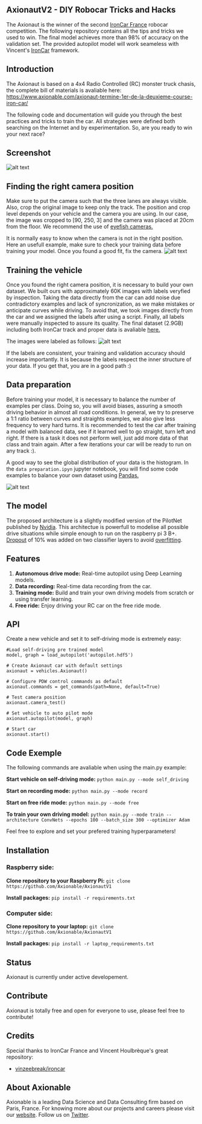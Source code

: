 ## AxionautV2 - DIY Robocar Tricks and Hacks
The Axionaut is the winner of the second [IronCar France](http://ironcar.org) robocar competition. The following repository contains all the tips and tricks we used to win. The final model achieves more than 98% of accuracy on the validation set. The provided autopilot model will work seameless with Vincent's [IronCar](https://github.com/vinzeebreak/ironcar) framework.


## Introduction
The Axionaut is based on a 4x4 Radio Controlled (RC) monster truck chasis, the complete bill of materials is avaliable here:
https://www.axionable.com/axionaut-termine-1er-de-la-deuxieme-course-iron-car/

The following code and documentation will guide you through the best practices and tricks to train the car. All strategies were defined both searching on the Internet and by experimentation. So, are you ready to win your next race?

## Screenshot
![alt text](https://www.axionable.com/wp-content/uploads/2018/02/axionautV1.png)


## Finding the right camera position
Make sure to put the camera such that the three lanes are always visible. Also, crop the original image to keep only the track. The position and crop level depends on your vehicle and the camera you are using. In our case, the image was cropped to [90, 250, 3] and the camera was placed at 20cm from the floor. We recommend the use of [eyefish cameras.](https://www.amazon.fr/Waveshare-Raspberry-Camera-Fisheye-Raspberry-pi/dp/B00RMV53Z2/ref=pd_cp_23_3?_encoding=UTF8&psc=1&refRID=7JBTZQTNFRVC34PY6J4X)

It is normally easy to know when the camera is not in the right position. Here an usefull example, make sure to check your training data before training your model. Once you found a good fit, fix the camera.
![alt text](https://github.com/Axionable/AxionautV2/blob/master/Docs/camera_adj.png)


## Training the vehicle
Once you found the right camera position, it is necessary to build your own dataset. We built ours with approximately 60K images with labels veryfied by inspection. Taking the data directly from the car can add noise due contradictory examples and lack of syncronization, as we make mistakes or anticipate curves while driving. To avoid that, we took images directly from the car and we assigned the labels after using a script. Finally, all labels were manually inspected to assure its quality. The final dataset (2.9GB) including both IronCar track and proper data is avaliable [here.](https://www.amazon.fr/Waveshare-Raspberry-Camera-Fisheye-Raspberry-pi/dp/B00RMV53Z2/)

The images were labeled as follows:
![alt text](https://github.com/Axionable/AxionautV2/blob/master/Docs/labels.png)

If the labels are consistent, your training and validation accuracy should increase importantly. It is because the labels respect the inner structure of your data. If you get that, you are in a good path :)


## Data preparation
Before training your model, it is necessary to balance the number of examples per class. Doing so, you will avoid biases, assuring a smooth driving behavior in almost all road conditions. In general, we try to preserve a 1:1 ratio between curves and straights examples, we also give less frequency to very hard turns. It is recommended to test the car after training a model with balanced data, see if it learned well to go straight, turn left and right. If there is a task it does not perform well, just add more data of that class and train again. After a few iterations your car will be ready to run on any track :).

A good way to see the global distribution of your data is the histogram. In the `data preparation.ipyn` jupyter notebook, you will find some code examples to balance your own dataset using [Pandas.](https://pandas.pydata.org)

![alt text](https://github.com/Axionable/AxionautV2/blob/master/Docs/histograms.png)


## The model
The proposed architecture is a slightly modified version of the PilotNet published by [Nvidia](https://images.nvidia.com/content/tegra/automotive/images/2016/solutions/pdf/end-to-end-dl-using-px.pdf). This architectue is powerfull to modelise all possible drive situations while simple enough to run on the raspberry pi 3 B+. [Dropout](http://jmlr.org/papers/volume15/srivastava14a.old/srivastava14a.pdf) of 10% was added on two classifier layers to avoid [overfitting](https://en.wikipedia.org/wiki/Overfitting).



## Features

1. <strong>Autonomous drive mode:</strong> Real-time autopilot using Deep Learning models.
2. <strong>Data recording:</strong> Real-time data recording from the car.
3. <strong>Training mode:</strong> Build and train your own driving models from scratch or using transfer learning.
4. <strong>Free ride:</strong> Enjoy driving your RC car on the free ride mode.


## API

Create a new vehicle and set it to self-driving mode is extremely easy:

	#Load self-driving pre trained model
    model, graph = load_autopilot('autopilot.hdf5')

    # Create Axionaut car with default settings
    axionaut = vehicles.Axionaut()

    # Configure PDW control commands as default
    axionaut.commands = get_commands(path=None, default=True)

    # Test camera position
    axionaut.camera_test()

    # Set vehicle to auto pilot mode 
    axionaut.autopilot(model, graph)

    # Start car   
    axionaut.start()

## Code Exemple

The following commands are avaliable when using the main.py example:

<strong>Start vehicle on self-driving mode:</strong>
`python main.py --mode self_driving`

<strong>Start on recording mode:</strong>
`python main.py --mode record`

<strong>Start on free ride mode:</strong>
`python main.py --mode free`

<strong>To train your own driving model:</strong>
`python main.py --mode train --architecture ConvNets --epochs 100 --batch_size 300 --optimizer Adam`

Feel free to explore and set your prefered training hyperparameters!


## Installation
### Raspberry side:
<strong>Clone repository to your Raspberry Pi:</strong>
`git clone https://github.com/Axionable/AxionautV1`

<strong>Install packages:</strong>
`pip install -r requirements.txt`

### Computer side:
<strong>Clone repository to your laptop:</strong>
`git clone https://github.com/Axionable/AxionautV1`

<strong>Install packages:</strong>
`pip install -r laptop_requirements.txt`


## Status

Axionaut is currently under active developement.

## Contribute

Axionaut is totally free and open for everyone to use, please feel free to contribute!

## Credits
Special thanks to IronCar France and Vincent Houlbrèque's great repository:
- [vinzeebreak/ironcar](https://github.com/vinzeebreak/ironcar)



## About Axionable

Axionable is a leading Data Science and Data Consulting firm based on Paris, France. For knowing more about our projects and careers please visit our [website](https://www.axionable.com). Follow us on [Twitter](https://twitter.com/AxionableData).

